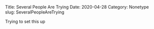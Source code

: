 Title: Several People Are Trying
Date: 2020-04-28
Category: Nonetype
slug: SeveralPeopleAreTrying 

Trying to set this up
